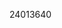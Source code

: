 [//]: # (Created by ./bin/manage_files.pl from ./species/Echinococcus_granulosus/PRJNA182977/Echinococcus_granulosus_PRJNA182977.publication.html on Thu Jun 11 13:44:03 2020)
24013640
